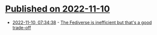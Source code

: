 # [Published on 2022-11-10](index.md)

* [2022-11-10, 07:34:38](https://news.ycombinator.com/item?id=33543376) - [The Fediverse is inefficient but that's a good trade-off](https://berk.es/2022/11/08/fediverse-inefficiencies/)
